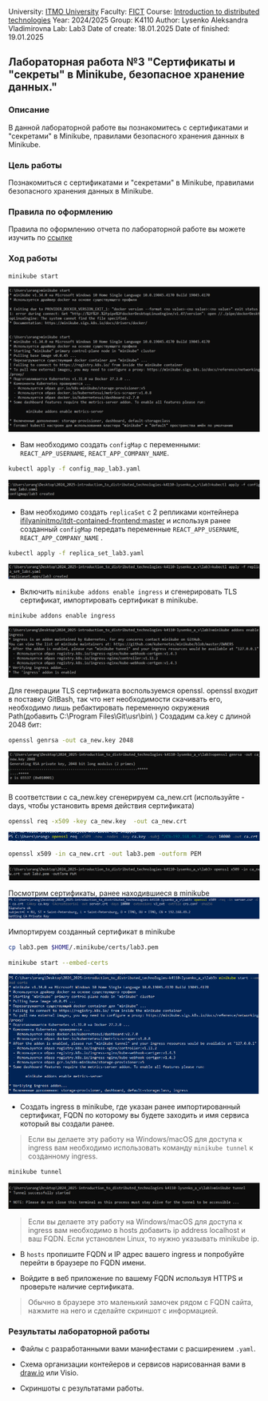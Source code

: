 University: [ITMO University](https://itmo.ru/ru/)
Faculty: [FICT](https://fict.itmo.ru)
Course: [Introduction to distributed technologies](https://github.com/itmo-ict-faculty/introduction-to-distributed-technologies)
Year: 2024/2025
Group: K4110
Author: Lysenko Aleksandra Vladimirovna
Lab: Lab3
Date of create: 18.01.2025
Date of finished: 19.01.2025

## Лабораторная работа №3 "Сертификаты и "секреты" в Minikube, безопасное хранение данных."
### Описание
В данной лабораторной работе вы познакомитесь с сертификатами и "секретами" в Minikube, правилами безопасного хранения данных в Minikube.

### Цель работы
Познакомиться с сертификатами и "секретами" в Minikube, правилами безопасного хранения данных в Minikube.

### Правила по оформлению

Правила по оформлению отчета по лабораторной работе вы можете изучить по [ссылке](../reportdesign.md)


### Ход работы
```bash
minikube start
```
![minikube_start.png](pictures%2Fminikube_start.png)

- Вам необходимо создать `configMap` с переменными: `REACT_APP_USERNAME`, `REACT_APP_COMPANY_NAME`.
```bash
kubectl apply -f config_map_lab3.yaml
```
![crete_config_map.png](pictures%2Fcrete_config_map.png)

- Вам необходимо создать `replicaSet` с 2 репликами контейнера [ifilyaninitmo/itdt-contained-frontend:master](https://hub.docker.com/repository/docker/ifilyaninitmo/itdt-contained-frontend) и используя ранее созданный `configMap` передать переменные `REACT_APP_USERNAME`, `REACT_APP_COMPANY_NAME` .
```bash
kubectl apply -f replica_set_lab3.yaml
```
![create_replica_set.png](pictures%2Fcreate_replica_set.png)

- Включить `minikube addons enable ingress` и сгенерировать TLS сертификат, импортировать сертификат в minikube.
```bash
minikube addons enable ingress
```
![add_on_ingress.png](pictures%2Fadd_on_ingress.png)

Для генерации TLS сертификата воспользуемся openssl. openssl входит в поставку GitBash, так что нет необходимости скачивать его, необходимо лишь ребактировать переменную окружения Path(добавить C:\Program Files\Git\usr\bin\ )
Создадим ca.key с длиной 2048 бит:
```bash
openssl genrsa -out ca_new.key 2048
```
![openssl genrsa.png](pictures%2Fopenssl%20genrsa.png)

В соответствии с ca_new.key сгенерируем ca_new.crt (используйте -days, чтобы установить время действия сертификата)
```bash
openssl req -x509 -key ca_new.key  -out ca_new.crt 
```
![openssl_req.png](pictures%2Fopenssl_req.png)

```bash
openssl x509 -in ca_new.crt -out lab3.pem -outform PEM
```
![generate pem.png](pictures%2Fgenerate%20pem.png)

Посмотрим сертификаты, ранее находившиеся в minikube
![сертификат сервера.png](pictures%2F%D1%81%D0%B5%D1%80%D1%82%D0%B8%D1%84%D0%B8%D0%BA%D0%B0%D1%82%20%D1%81%D0%B5%D1%80%D0%B2%D0%B5%D1%80%D0%B0.png)

Импортируем созданный сертификат в minikube
```bash
cp lab3.pem $HOME/.minikube/certs/lab3.pem
```
```bash
minikube start --embed-certs
```
![minikube start -embed-certs.png](pictures%2Fminikube%20start%20-embed-certs.png)

- Создать ingress в minikube, где указан ранее импортированный сертификат, FQDN по которому вы будете заходить и имя сервиса который вы создали ранее.

> Если вы делаете эту работу на Windows/macOS для доступа к ingress вам необходимо использовать команду `minikube tunnel` к созданному ingress.
```bash
minikube tunnel
```
![minilube tunnel.png](pictures%2Fminilube%20tunnel.png)

> Если вы делаете эту работу на Windows/macOS для доступа к ingress вам необходимо в hosts добавить ip address localhost и ваш FQDN. Если установлен Linux, то нужно указывать minikube ip.

- В `hosts` пропишите FQDN и IP адрес вашего ingress и попробуйте перейти в браузере по FQDN имени.

- Войдите в веб приложение по вашему FQDN используя HTTPS и проверьте наличие сертификата.

> Обычно в браузере это маленький замочек рядом с FQDN сайта, нажмите на него и сделайте скриншот с информацией.

### Результаты лабораторной работы

- Файлы с разработанными вами манифестами с расширением `.yaml`.

- Схема организации контейеров и сервисов нарисованная вами в [draw.io](https://app.diagrams.net) или Visio.

- Скриншоты c результатами работы.
